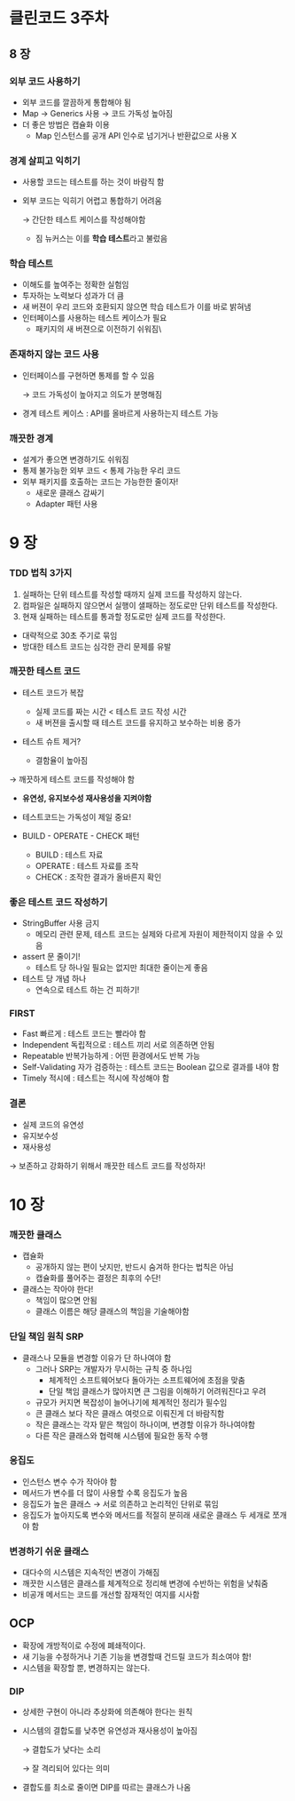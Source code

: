 # 클린코드 3주차

## 8 장

### 외부 코드 사용하기

- 외부 코드를 깔끔하게 통합해야 됨
- Map → Generics 사용 → 코드 가독성 높아짐
- 더 좋은 방법은 캡슐화 이용
    - Map 인스턴스를 공개 API 인수로 넘기거나 반환값으로 사용 X

### 경계 살피고 익히기

- 사용할 코드는 테스트를 하는 것이 바람직 함
- 외부 코드는 익히기 어렵고 통합하기 어려움
    
    → 간단한 테스트 케이스를 작성해야함
    
    - 짐 뉴커스는 이를 **학습 테스트**라고 불렀음

### 학습 테스트

- 이해도를 높여주는 정확한 실험임
- 투자하는 노력보다 성과가 더 큼
- 새 버젼이 우리 코드와 호환되지 않으면 학습 테스트가 이를 바로 밝혀냄
- 인터페이스를 사용하는 테스트 케이스가 필요
    - 패키지의 새 버젼으로 이전하기 쉬워짐\\

### 존재하지 않는 코드 사용

- 인터페이스를 구현하면 통제를 할 수 있음
    
    → 코드 가독성이 높아지고 의도가 분명해짐
    
- 경계 테스트 케이스 : API를 올바르게 사용하는지 테스트 가능

### 깨끗한 경계

- 설계가 좋으면 변경하기도 쉬워짐
- 통제 불가능한 외부 코드 < 통제 가능한 우리 코드
- 외부 패키지를 호출하는 코드는 가능한한 줄이자!
    - 새로운 클래스 감싸기
    - Adapter 패턴 사용

# 9 장

### TDD 법칙 3가지

1. 실패하는 단위 테스트를 작성할 때까지 실제 코드를 작성하지 않는다.
2. 컴파일은 실패하지 않으면서 실행이 샐패하는 정도로만 단위 테스트를 작성한다.
3. 현재 실패하는 테스트를 통과할 정도로만 실제 코드를 작성한다.

- 대략적으로 30초 주기로 묶임
- 방대한 테스트 코드는 심각한 관리 문제를 유발

### 깨끗한 테스트 코드

- 테스트 코드가 복잡
    - 실제 코드를 짜는 시간 < 테스트 코드 작성 시간
    - 새 버젼을 출시할 때 테스트 코드를 유지하고 보수하는 비용 증가

- 테스트 슈트 제거?
    - 결함율이 높아짐
    

→ 깨끗하게 테스트 코드를 작성해야 함

- **유연성, 유지보수성 재사용성을 지켜야함**
- 테스트코드는 가독성이 제일 중요!

- BUILD - OPERATE - CHECK 패턴
    - BUILD : 테스트 자료
    - OPERATE : 테스트 자료를 조작
    - CHECK : 조작한 결과가 올바른지 확인

### 좋은 테스트 코드 작성하기

- StringBuffer 사용 금지
    - 메모리 관련 문제, 테스트 코드는 실제와 다르게 자원이 제한적이지 않을 수 있음
- assert 문 줄이기!
    - 테스트 당 하나일 필요는 없지만 최대한 줄이는게 좋음
- 테스트 당 개념 하나
    - 연속으로 테스트 하는 건 피하기!

### FIRST

- Fast 빠르게 : 테스트 코드는 빨라야 함
- Independent 독립적으로 : 테스트 끼리 서로 의존하면 안됨
- Repeatable 반복가능하게 : 어떤 환경에서도 반복 가능
- Self-Validating 자가 검증하는 : 테스트 코드는 Boolean 값으로 결과를 내야 함
- Timely 적시에 : 테스트는 적시에 작성해야 함

### 결론

- 실제 코드의 유연성
- 유지보수성
- 재사용성

→ 보존하고 강화하기 위해서 깨끗한 테스트 코드를 작성하자!

# 10 장

### 깨끗한 클래스

- 캡슐화
    - 공개하지 않는 편이 낫지만, 반드시 숨겨하 한다는 법칙은 아님
    - 캡슐화를 풀어주는 결정은 최후의 수단!
- 클래스는 작아야 한다!
    - 책임이 많으면 안됨
    - 클래스 이름은 해당 클래스의 책임을 기술해야함
    

### 단일 책임 원칙 SRP

- 클래스나 모듈을 변경할 이유가 단 하나여야 함
    - 그러나 SRP는 개발자가 무시하는 규칙 중 하나임
        - 체계적인 소프트웨어보다 돌아가는 소프트웨어에 초점을 맞춤
        - 단일 책임 클래스가 많아지면 큰 그림을 이해하기 어려워진다고 우려
    - 규모가 커지면 복잡성이 늘어나기에 체계적인 정리가 필수임
    - 큰 클래스 보다 작은 클래스 여럿으로 이뤄진게 더 바람직함
    - 작은 클래스는 각자 맡은 책임이 하나이며, 변경할 이유가 하나여야함
    - 다른 작은 클래스와 협력해 시스템에 필요한 동작 수행
    

### 응집도

- 인스턴스 변수 수가 작아야 함
- 메서드가 변수를 더 많이 사용할 수록 응집도가 높음
- 응집도가 높은 클래스 → 서로 의존하고 논리적인 단위로 묶임
- 응집도가 높아지도록 변수와 메서드를 적절히 분히래 새로운 클래스 두 세개로 쪼개야 함

### 변경하기 쉬운 클래스

- 대다수의 시스템은 지속적인 변경이 가해짐
- 깨끗한 시스템은 클래스를 체계적으로 정리해 변경에 수반하는 위험을 낮춰줌
- 비공개 메서드는 코드를 개선할 잠재적인 여지를 시사함

## OCP

- 확장에 개방적이로 수정에 폐쇄적이다.
- 새 기능을 수정하거나 기존 기능을 변경할때 건드릴 코드가 최소여야 함!
- 시스템을 확장할 뿐, 변경하지는 않는다.

### DIP

- 상세한 구현이 아니라 추상화에 의존해야 한다는 원칙
- 시스템의 결합도를 낮추면 유연성과 재사용성이 높아짐
    
    → 결합도가 낮다는 소리
    
    → 잘 격리되어 있다는 의미
    
- 결합도를 최소로 줄이면 DIP를 따르는 클래스가 나옴